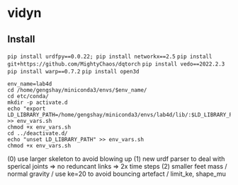 # vidyn

## Install
`pip install urdfpy==0.0.22; pip install networkx==2.5`
`pip install git+https://github.com/MightyChaos/dqtorch`
`pip install vedo==2022.2.3`
`pip install warp==0.7.2`
`pip install open3d`


```
env_name=lab4d
cd /home/gengshay/miniconda3/envs/$env_name/
cd etc/conda/
mkdir -p activate.d
echo "export LD_LIBRARY_PATH=/home/gengshay/miniconda3/envs/lab4d/lib/:$LD_LIBRARY_PATH" >> env_vars.sh
chmod +x env_vars.sh
cd ../deactivate.d/
echo "unset LD_LIBRARY_PATH" >> env_vars.sh
chmod +x env_vars.sh
```

(0) use larger skeleton to avoid blowing up
(1) new urdf parser to deal with sperical joints => no reduncant links => 2x time steps
(2) smaller feet mass / normal gravity / use ke=20 to avoid bouncing artefact / limit_ke, shape_mu

